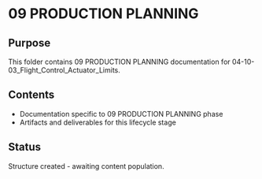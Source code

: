 # 09 PRODUCTION PLANNING

## Purpose
This folder contains 09 PRODUCTION PLANNING documentation for 04-10-03_Flight_Control_Actuator_Limits.

## Contents
- Documentation specific to 09 PRODUCTION PLANNING phase
- Artifacts and deliverables for this lifecycle stage

## Status
Structure created - awaiting content population.
